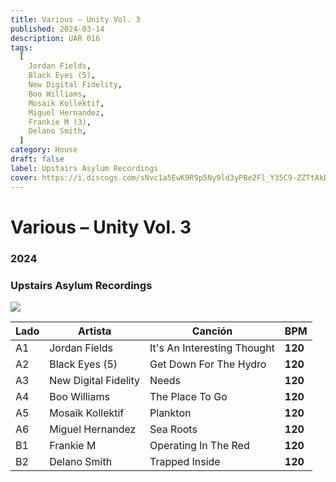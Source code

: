```yaml
---
title: Various – Unity Vol. 3
published: 2024-03-14
description: UAR 016
tags:
  [
    Jordan Fields,
    Black Eyes (5),
    New Digital Fidelity,
    Boo Williams,
    Mosaik Kollektif,
    Miguel Hernandez,
    Frankie M (3),
    Delano Smith,
  ]
category: House
draft: false
label: Upstairs Asylum Recordings
cover: https://i.discogs.com/sNvc1a5EwK9R9p5Ny9ld3yPBe2Fl_Y35C9-ZZTtAkDU/rs:fit/g:sm/q:90/h:600/w:600/czM6Ly9kaXNjb2dz/LWRhdGFiYXNlLWlt/YWdlcy9SLTMxNTM3/NTU1LTE3MjY5MzE1/MzMtODIyMC5qcGVn.jpeg
---
```


# Various – Unity Vol. 3

### **2024**

### Upstairs Asylum Recordings

![](https://i.discogs.com/sNvc1a5EwK9R9p5Ny9ld3yPBe2Fl_Y35C9-ZZTtAkDU/rs:fit/g:sm/q:90/h:600/w:600/czM6Ly9kaXNjb2dz/LWRhdGFiYXNlLWlt/YWdlcy9SLTMxNTM3/NTU1LTE3MjY5MzE1/MzMtODIyMC5qcGVn.jpeg)

| Lado | Artista              | Canción                     | BPM     |
| ---- | -------------------- | --------------------------- | ------- |
| A1   | Jordan Fields        | It's An Interesting Thought | **120** |
| A2   | Black Eyes (5)       | Get Down For The Hydro      | **120** |
| A3   | New Digital Fidelity | Needs                       | **120** |
| A4   | Boo Williams         | The Place To Go             | **120** |
| A5   | Mosaik Kollektif     | Plankton                    | **120** |
| A6   | Miguel Hernandez     | Sea Roots                   | **120** |
| B1   | Frankie M            | Operating In The Red        | **120** |
| B2   | Delano Smith         | Trapped Inside              | **120** |

